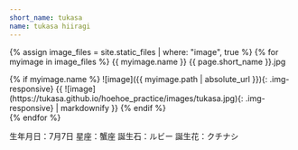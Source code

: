 ```yaml
---
short_name: tukasa
name: tukasa hiiragi
---
```


{% assign image_files = site.static_files | where: "image", true %}
{% for myimage in image_files %}
  {{ myimage.name }}
  {{ page.short_name }}.jpg
  <div>
  {% if myimage.name  %}
    ![image]({{ myimage.path | absolute_url }}){: .img-responsive}
    {{ ![image](https://tukasa.github.io/hoehoe_practice/images/tukasa.jpg){: .img-responsive}  | markdownify }}
  {% endif %}
  </div>
{% endfor %}


生年月日：7月7日
星座：蟹座
誕生石：ルビー
誕生花：クチナシ
